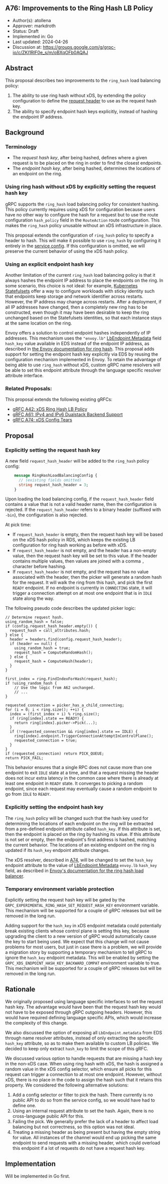 A76: Improvements to the Ring Hash LB Policy
----
* Author(s): atollena
* Approver: markdroth
* Status: Draft
* Implemented in: Go
* Last updated: 2024-04-26
* Discussion at: https://groups.google.com/g/grpc-io/c/ZKI1RIF0e_s/m/oBXqOFb0AQAJ

## Abstract

This proposal describes two improvements to the `ring_hash` load balancing
policy:

1. The ability to use ring hash without xDS, by extending the policy
   configuration to define the [request header][header] to use as the request
   hash key.
2. The ability to specify endpoint hash keys explicitly, instead of hashing the
   endpoint IP address.

## Background

### Terminology

* The *request hash key*, after being hashed, defines where a given request is
  to be placed on the ring in order to find the closest endpoints.
* The *endpoint hash key*, after being hashed, determines the locations of an
  endpoint on the ring.

### Using ring hash without xDS by explicitly setting the request hash key

gRPC supports the `ring_hash` load balancing policy for consistent hashing. This
policy currently requires using xDS for configuration because users have no
other way to configure the hash for a request but to use the route configuration
`hash_policy` field in the `RouteAction` route configuration. This makes the
`ring_hash` policy unusable without an xDS infrastructure in place.

This proposal extends the configuration of `ring_hash` policy to specify a
header to hash. This will make it possible to use `ring_hash` by configuring it
entirely in the [service config][service-config]. If this configuration is
omitted, we will preserve the current behavior of using the xDS hash policy.

### Using an explicit endpoint hash key

Another limitation of the current `ring_hash` load balancing policy is that it
always hashes the endpoint IP address to place the endpoints on the ring. In
some scenario, this choice is not ideal: for example, [Kubernetes
Statefulsets](https://kubernetes.io/docs/concepts/workloads/controllers/statefulset/)
offer a way to configure workloads with sticky identity such that endpoints keep
storage and network identifier across restarts. However, the IP address may
change across restarts. After a deployment, if all IP addresses have changed,
then a completely new ring has to be constructed, even though it may have been
desirable to keep the ring unchanged based on the Statefulsets identities, so
that each instance stays at the same location on the ring.

Envoy offers a solution to control endpoint hashes independently of IP
addresses. This mechanism uses the `"envoy.lb"`
[LbEndpoint.Metadata][LbEndpoint.Metadata] field `hash_key` value available in
EDS instead of the endpoint IP address, as described in [the Envoy documentation
for ring hash][envoy-ringhash].  This proposal adds support for setting the
endpoint hash key explicitly via EDS by reusing the configuration mechanism
implemented in Envoy. To retain the advantage of being able to use `ring_hash`
without xDS, custom gRPC name resolvers will be able to set this endpoint
attribute through the language specific resolver attribute interface.

### Related Proposals:

This proposal extends the following existing gRFCs:

* [gRFC A42: xDS Ring Hash LB Policy][A42]
* [gRFC A61: IPv4 and IPv6 Dualstack Backend Support][A61]
* [gRFC A74: xDS Config Tears][A74]

## Proposal

### Explicitly setting the request hash key

A new field `request_hash_header` will be added to the `ring_hash` policy
config:

```proto
    message RingHashLoadBalancingConfig {
      // (existing fields omitted)
      string request_hash_header = 3;
    }
```

Upon loading the load balancing config, if the `request_hash_header` field
contains a value that is not a valid header name, then the configuration is
rejected. If the `request_hash_header` refers to a binary header (suffixed with
`-bin`), the configuration is also rejected.

At pick time:
- If `request_hash_header` is empty, then the request hash key will be based on
the xDS hash policy in RDS, which keeps the existing LB configuration for ring
hash working as before with xDS.
- If `request_hash_header` is not empty, and the header has a non-empty value,
then the request hash key will be set to this value. If the header contains
multiple values, then values are joined with a comma `,` character before
hashing.
- If `request_hash_header` is not empty, and the request has no value associated
with the header, then the picker will generate a random hash for the request. It
will walk the ring from this hash, and pick the first `READY` endpoint. If no
endpoint is currently in `CONNECTING` state, it will trigger a connection
attempt on at most one endpoint that is in `IDLE` state along the way.

The following pseudo code describes the updated picker logic:

```
// Determine request hash.
using_random_hash = false;
if (config.request_hash_header.empty()) {
  request_hash = call_attributes.hash;
} else {
  header = headers.find(config.request_hash_header);
  if (header == null) {
    using_random_hash = true;
    request_hash = ComputeRandomHash();
  } else {
    request_hash = ComputeHash(header);
  }
}

first_index = ring.FindIndexForHash(request_hash);
if !using_random_hash {
    // Use the logic from A62 unchanged.
    // ...
}

requested_connection = picker_has_a_child_connecting;
for (i = 0; i < ring.size(); ++i) {
  index = (first_index + i) % ring.size();
  if (ring[index].state == READY) {
    return ring[index].picker->Pick(...);
  }
  if (!requested_connection && ring[index].state == IDLE) {
    ring[index].endpoint.TriggerConnectionAttemptInControlPlane();
    requested_connection = true;
  }
}
if (requested_connection) return PICK_QUEUE;
return PICK_FAIL;
```

This behavior ensures that a single RPC does not cause more than one endpoint to
exit `IDLE` state at a time, and that a request missing the header does not
incur extra latency in the common case where there is already at least one
endpoint in `READY` state. It converges to picking a random endpoint, since each
request may eventually cause a random endpoint to go from `IDLE` to `READY`.

### Explicitly setting the endpoint hash key

The `ring_hash` policy will be changed such that the hash key used for
determining the locations of each endpoint on the ring will be extracted from a
pre-defined endpoint attribute called `hash_key`. If this attribute is set, then
the endpoint is placed on the ring by hashing its value. If this attribute is
not set or empty, then the endpoint's first address is hashed, matching the
current behavior. The locations of an existing endpoint on the ring is updated
if its `hash_key` endpoint attribute changes.

The xDS resolver, described in [A74][A74], will be changed to set the `hash_key`
endpoint attribute to the value of [LbEndpoint.Metadata][LbEndpoint.Metadata]
`envoy.lb` `hash_key` field, as described in [Envoy's documentation for the ring
hash load balancer][envoy-ringhash].

### Temporary environment variable protection

Explicitly setting the request hash key will be gated by the
`GRPC_EXPERIMENTAL_RING_HASH_SET_REQUEST_HASH_KEY` environment variable. This
mechanism will be supported for a couple of gRPC releases but will be removed in
the long run.

Adding support for the `hash_key` in xDS endpoint metadata could potentially break
existing clients whose control plane is setting this key, because upgrading the
client to a new version of gRPC would automatically cause the key to start being
used. We expect that this change will not cause problems for most users, but
just in case there is a problem, we will provide a migration story by supporting
a temporary mechanism to tell gRPC to ignore the `hash_key` endpoint
metadata. This will be enabled by setting the
`GRPC_XDS_ENDPOINT_HASH_KEY_BACKWARD_COMPAT` environment variable to true. This
mechanism will be supported for a couple of gRPC releases but will be removed in
the long run.

## Rationale

We originally proposed using language specific interfaces to set the request
hash key. The advantage would have been that the request hash key would not have
to be exposed through gRPC outgoing headers. However, this would have required
defining language specific APIs, which would increase the complexity of this
change.

We also discussed the option of exposing all `LbEndpoint.metadata` from EDS
through name resolver attributes, instead of only extracting the specific
`hash_key` attribute, so as to make them available to custom LB policies. We
decided to keep only extract `hash_key` to limit the scope of this gRFC.

We discussed various option to handle requests that are missing a hash key in
the non-xDS case. When using ring hash with xDS, the hash is assigned a random
value in the xDS config selector, which ensure all picks for this request can
trigger a connection to at most one endpoint. However, without xDS, there is no
place in the code to assign the hash such that it retains this property. We
considered the following alternative solutions:
1. Add a config selector or filter to pick the hash. There currently is no
   public API to do so from the service config, so we would have had to define
   one.
2. Using an internal request attribute to set the hash. Again, there is no
   cross-language public API for this.
3. Failing the pick. We generally prefer the lack of a header to affect load
   balancing but not correctness, so this option was not ideal.
4. Treating a missing header as being present but having the empty string for
   value. All instances of the channel would end up picking the same endpoint to
   send requests with a missing header, which could overload this endpoint if a
   lot of requests do not have a request hash key.

## Implementation

Will be implemented in Go first.

[A42]: A42-xds-ring-hash-lb-policy.md
[A61]: A61-IPv4-IPv6-dualstack-backends.md
[A74]: A74-xds-config-tears.md
[envoy-ringhash]: https://www.envoyproxy.io/docs/envoy/latest/intro/arch_overview/upstream/load_balancing/load_balancers#ring-hash
[header]: https://grpc.io/docs/guides/metadata/#headers
[service-config]: https://github.com/grpc/grpc/blob/master/doc/service_config.md
[LbEndpoint.Metadata]: https://www.envoyproxy.io/docs/envoy/latest/api-v3/config/endpoint/v3/endpoint_components.proto#envoy-v3-api-field-config-endpoint-v3-lbendpoint-metadata
[A42-picker-behavior]: A42-xds-ring-hash-lb-policy.md#picker-behavior
[A61-ring-hash]: A61-IPv4-IPv6-dualstack-backends.md#ring-hash
